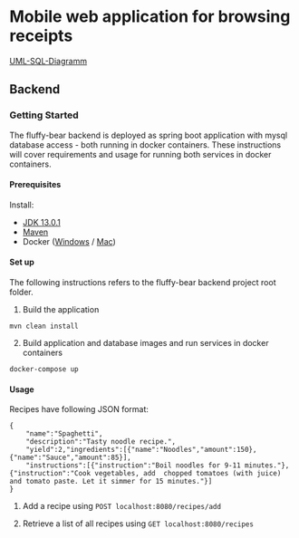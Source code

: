 # Mobile web application for browsing receipts
[UML-SQL-Diagramm](https://drive.google.com/file/d/1NH8oqzhDk3qjIZlYgTxwlgJiOX7kkEN6/view?usp=sharing)

## Backend

### Getting Started

The fluffy-bear backend is deployed as spring boot application with mysql database access - both running in docker containers. These instructions will cover requirements and usage for running both services in docker containers.

#### Prerequisites

Install:
* [JDK 13.0.1](https://www.oracle.com/technetwork/java/javase/downloads/jdk13-downloads-5672538.html)
* [Maven](https://maven.apache.org/download.cgi)
* Docker ([Windows](https://download.docker.com/win/stable/Docker%20for%20Windows%20Installer.exe) / [Mac](https://download.docker.com/mac/stable/Docker.dmg))

#### Set up

The following instructions refers to the fluffy-bear backend project root folder.

1. Build the application
```
mvn clean install
```

2. Build application and database images and run services in docker containers
```
docker-compose up
```

#### Usage

Recipes have following JSON format:
```
{
	"name":"Spaghetti",
	"description":"Tasty noodle recipe.",
	"yield":2,"ingredients":[{"name":"Noodles","amount":150},{"name":"Sauce","amount":85}],
	"instructions":[{"instruction":"Boil noodles for 9-11 minutes."},{"instruction":"Cook vegetables, add  chopped tomatoes (with juice) and tomato paste. Let it simmer for 15 minutes."}]
}
```

1. Add a recipe using `POST localhost:8080/recipes/add`

2. Retrieve a list of all recipes using `GET localhost:8080/recipes`